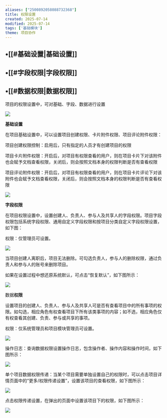 ```yaml
---
aliases: ["2500892058088732368"]
title: 权限设置
created: 2025-07-14
modified: 2025-07-14
tags: ['基础模块']
theme: 项目协作
---
```


## •[[#基础设置|基础设置]]

## •[[#字段权限|字段权限]]

## •[[#数据权限|数据权限]]

项目的权限设置中，可对基础、字段、数据进行设置

![](4c0547c3b061ab205bcb51fb3b6d3125.jpg)

**基础设置**

在项目基础设置中，可以设置项目创建权限、卡片附件权限、项目评论附件权限：

项目创建权限控制：启用后，只有指定的人员才有创建项目的权限

项目卡片附件权限：开启后，对项目有权限查看的用户，则在项目卡片下对该附件也会赋予文档查看权限，关闭后，则会按照文档本身的权限判断是否有查看权限

项目评论附件权限：开启后，对项目有权限查看的用户，则在项目卡片评论下对该附件也会赋予文档查看权限，关闭后，则会按照文档本身的权限判断是否有查看权限

![](59e0babc404cdca9ce7d55b4747f9346.jpg)

**字段权限**

在项目权限设置中，设置创建人、负责人、参与人及共享人的字段权限。项目字段权限包括系统字段权限、通用自定义字段权限和按项目分类自定义字段权限设置，如下图：

权限：仅管理员可设置。

![](45620ae55c30116da091e488d03d40bb.jpg)

当项目创建人离职后，项目无法删除。可勾选负责人，参与人的删除权限，通过负责人和参与人的账号来删除项目。

如果在设置过程中想还原系统默认，可点击“恢复默认”，如下图所示：

![](ac8bfa2552e38b58ea80527a5b78eebc.jpg)

数据**权限**

设置项目的创建人、负责人、参与人及共享人可是否有查看项目中的所有事项的权限。如勾选，相应角色有权查看项目下所有该类事项的内容；如不选，相应角色仅有权查看其创建、负责、参与或共享的事项。

权限：仅系统管理员和项目模块管理员可设置。

![](be81a68a08424245486c1d80f293fc79.jpg)

操作日志：查询数据权限设置操作日志，包含操作者、操作内容和操作时间，如下图所示：

![](7708de4c66a358875729ea12adce2f74.jpg)

单个项目数据权限传递：当某个项目需要单独设置自己的权限时，可以点击项目详情页面中的“更多/权限传递设置”，设置该项目的查看权限，如下图所示：

![](1bdc3552f4076421c2657491da8245e5.jpg)

点击权限传递设置，在弹出的页面中设置该项目下的权限，如下图所示：

![](dce8b65e68941be6feb54ba1339b6eb0.jpg)